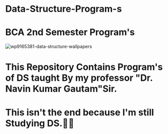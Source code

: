 # Data-Structure-Program-s
# BCA 2nd Semester Program's
![wp9165381-data-structure-wallpapers](https://user-images.githubusercontent.com/77437944/151958683-e07df090-cbb7-4905-9342-133fb995084c.jpg)
# This Repository Contains Program's of DS taught By my professor "Dr. Navin Kumar Gautam"Sir.
# This isn't the end because I'm still Studying DS.🤗🤗

